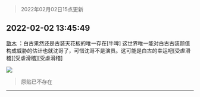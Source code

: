 > 2022年02月02日15点更新
<link rel="stylesheet" href="https://cdn.jsdelivr.net/gh/taotie6/sampleJSON@main/css/photo_show.css">
<meta name="referrer" content="no-referrer" />


 ## 2022-02-02 13:45:49 

 [㪚木](https://www.coolapk.com/feed/33260914?shareKey=NzJkNWM0NzMxZDQyNjFmYTJiODE~) ：白古果然还是古装天花板的唯一存在[牛啤]
这世界唯一能对白古古装颜值构成威胁的估计也就沈哥了，可惜沈哥不是演员。这可能是白古的幸运吧[受虐滑稽][受虐滑稽][受虐滑稽] 

<div class="album">
<img class="img-item" src="http://image.coolapk.com/feed/2019/0515/09/1081091_3748_1897@180x122.gif" />
</div>

> 原贴已不存在 

 ------- 

